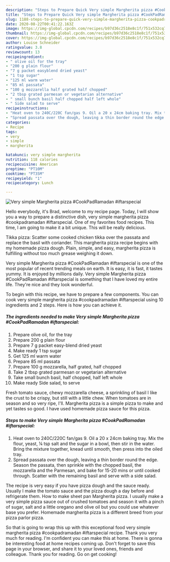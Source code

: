 ```yaml
---
description: "Steps to Prepare Quick Very simple Margherita pizza #CookPadRamadan #iftarspecial"
title: "Steps to Prepare Quick Very simple Margherita pizza #CookPadRamadan #iftarspecial"
slug: 1188-steps-to-prepare-quick-very-simple-margherita-pizza-cookpadramadan-iftarspecial
date: 2020-08-22T00:41:22.163Z
image: https://img-global.cpcdn.com/recipes/b97d36c2518e8c1f/751x532cq70/very-simple-margherita-pizza-cookpadramadan-iftarspecial-recipe-main-photo.jpg
thumbnail: https://img-global.cpcdn.com/recipes/b97d36c2518e8c1f/751x532cq70/very-simple-margherita-pizza-cookpadramadan-iftarspecial-recipe-main-photo.jpg
cover: https://img-global.cpcdn.com/recipes/b97d36c2518e8c1f/751x532cq70/very-simple-margherita-pizza-cookpadramadan-iftarspecial-recipe-main-photo.jpg
author: Louise Schneider
ratingvalue: 3.8
reviewcount: 13
recipeingredient:
- " olive oil for the tray"
- "200 g plain flour"
- "7 g packet easyblend dried yeast"
- "1 tsp sugar"
- "125 ml warm water"
- "85 ml passata"
- "100 g mozzarella half grated half chopped"
- "2 tbsp grated parmesan or vegetarian alternative"
- " small bunch basil half chopped half left whole"
- " Side salad to serve"
recipeinstructions:
- "Heat oven to 240C/220C fan/gas 9. Oil a 20 x 24cm baking tray. Mix the flour, yeast, ¼ tsp salt and the sugar in a bowl, then stir in the water. Bring the mixture together, knead until smooth, then press into the oiled tray."
- "Spread passata over the dough, leaving a thin border round the edge. Season the passata, then sprinkle with the chopped basil, the mozzarella and the Parmesan, and bake for 15-20 mins or until cooked through. Scatter with the remaining basil and serve with a side salad."
categories:
- Recipe
tags:
- very
- simple
- margherita

katakunci: very simple margherita 
nutrition: 118 calories
recipecuisine: American
preptime: "PT10M"
cooktime: "PT35M"
recipeyield: "1"
recipecategory: Lunch

---
```



![Very simple Margherita pizza #CookPadRamadan #iftarspecial](https://img-global.cpcdn.com/recipes/b97d36c2518e8c1f/751x532cq70/very-simple-margherita-pizza-cookpadramadan-iftarspecial-recipe-main-photo.jpg)

Hello everybody, it's Brad, welcome to my recipe page. Today, I will show you a way to prepare a distinctive dish, very simple margherita pizza #cookpadramadan #iftarspecial. One of my favorites food recipes. This time, I am going to make it a bit unique. This will be really delicious.

Tikka pizza: Scatter some cooked chicken tikka over the passata and replace the basil with coriander. This margherita pizza recipe begins with my homemade pizza dough. Plain, simple, and easy, margherita pizza is fulfilling without too much grease weighing it down.

Very simple Margherita pizza #CookPadRamadan #iftarspecial is one of the most popular of recent trending meals on earth. It is easy, it is fast, it tastes yummy. It is enjoyed by millions daily. Very simple Margherita pizza #CookPadRamadan #iftarspecial is something that I have loved my entire life. They're nice and they look wonderful.


To begin with this recipe, we have to prepare a few components. You can cook very simple margherita pizza #cookpadramadan #iftarspecial using 10 ingredients and 2 steps. Here is how you can achieve it.

<!--inarticleads1-->

##### The ingredients needed to make Very simple Margherita pizza #CookPadRamadan #iftarspecial:

1. Prepare  olive oil, for the tray
1. Prepare 200 g plain flour
1. Prepare 7 g packet easy-blend dried yeast
1. Make ready 1 tsp sugar
1. Get 125 ml warm water
1. Prepare 85 ml passata
1. Prepare 100 g mozzarella, half grated, half chopped
1. Take 2 tbsp grated parmesan or vegetarian alternative
1. Take  small bunch basil, half chopped, half left whole
1. Make ready  Side salad, to serve


Fresh tomato sauce, chewy mozzarella cheese, a sprinkling of basil I like the crust to be crispy, but still with a little chew. When tomatoes are in season and so very ripe, I&#39;ll. Margherita pizza is a simple pizza to make and yet tastes so good. I have used homemade pizza sauce for this pizza. 

<!--inarticleads2-->

##### Steps to make Very simple Margherita pizza #CookPadRamadan #iftarspecial:

1. Heat oven to 240C/220C fan/gas 9. Oil a 20 x 24cm baking tray. Mix the flour, yeast, ¼ tsp salt and the sugar in a bowl, then stir in the water. Bring the mixture together, knead until smooth, then press into the oiled tray.
1. Spread passata over the dough, leaving a thin border round the edge. Season the passata, then sprinkle with the chopped basil, the mozzarella and the Parmesan, and bake for 15-20 mins or until cooked through. Scatter with the remaining basil and serve with a side salad.


The recipe is very easy if you have pizza dough and the sauce ready. Usually I make the tomato sauce and the pizza dough a day before and refrigerate them. How to make sheet pan Margherita pizza. I usually make a very simple pizza sauce out of crushed tomatoes and season it with a pinch of sugar, salt and a little oregano and olive oil but you could use whatever base you prefer. Homemade margherita pizza is a different breed from your pizza parlor pizza. 

So that is going to wrap this up with this exceptional food very simple margherita pizza #cookpadramadan #iftarspecial recipe. Thank you very much for reading. I'm confident you can make this at home. There is gonna be interesting food at home recipes coming up. Don't forget to save this page in your browser, and share it to your loved ones, friends and colleague. Thank you for reading. Go on get cooking!
